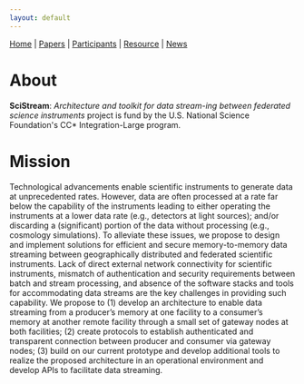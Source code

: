```yaml
---
layout: default
---
```

[Home](index.html) | [Papers](papers.html) | [Participants](participants.html) | [Resource](resource.html) | [News](news.html)

# About

__SciStream__: _Architecture and toolkit for data stream-ing between federated science instruments_ project is fund by the U.S. National Science Foundation's CC* Integration-Large program. 

# Mission 
Technological advancements enable scientific instruments to generate data at unprecedented rates. 
However, data are often processed at a rate far below the capability of the instruments leading to either operating the instruments at a lower data rate (e.g., detectors at light sources); and/or discarding a (significant) portion of the data without processing (e.g., cosmology simulations).
To alleviate these issues, we propose to  design and implement solutions for efficient and secure memory-to-memory data streaming between geographically distributed and federated scientific instruments. 
Lack of direct external network connectivity for scientific instruments,  mismatch of authentication and security requirements between batch and stream processing, and absence of the software stacks and tools for accommodating data streams are the key challenges in providing such capability. 
We propose to (1) develop an architecture to enable data streaming from a producer’s memory at one facility to a consumer’s memory at another remote facility through a small set of gateway nodes at both facilities; (2) create protocols to establish authenticated and transparent connection between producer and consumer via gateway nodes; (3) build on our current prototype and develop additional tools to realize the proposed architecture in an operational environment and develop APIs to facilitate data streaming.
